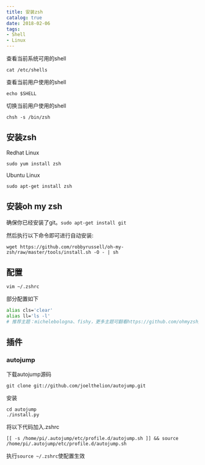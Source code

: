 ```yaml
---
title: 安装zsh
catalog: true
date: 2018-02-06
tags:
- Shell
- Linux
---
```

查看当前系统可用的shell
```
cat /etc/shells
```
查看当前用户使用的shell
```
echo $SHELL
```
切换当前用户使用的shell
```
chsh -s /bin/zsh
```
## 安装zsh
Redhat Linux
```
sudo yum install zsh
```
Ubuntu Linux
```
sudo apt-get install zsh
```

## 安装oh my zsh
确保你已经安装了git。`sudo apt-get install git`

然后执行以下命令即可进行自动安装:

```
wget https://github.com/robbyrussell/oh-my-zsh/raw/master/tools/install.sh -O - | sh
```
## 配置
```
vim ~/.zshrc
```
部分配置如下
```zsh
alias cls='clear'
alias ll='ls -l'
# 推荐主题：michelebologna、fishy，更多主题可翻看https://github.com/ohmyzsh/ohmyzsh/wiki/Themes
```
## 插件

### autojump
下载autojump源码
```
git clone git://github.com/joelthelion/autojump.git
```
安装
```
cd autojump
./install.py
```

将以下代码加入.zshrc

```
[[ -s /home/pi/.autojump/etc/profile.d/autojump.sh ]] && source /home/pi/.autojump/etc/profile.d/autojump.sh
```

执行`source ~/.zshrc`使配置生效